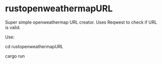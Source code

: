 # rustopenweathermapURL
Super simple openweathermap URL creator. Uses Reqwest to check if URL is valid.

Use:

cd rustopenweathermapURL

cargo run

